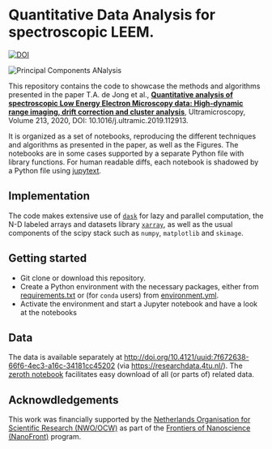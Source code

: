 # Quantitative Data Analysis for spectroscopic LEEM.
[![DOI](https://zenodo.org/badge/DOI/10.5281/zenodo.3539538.svg)](https://doi.org/10.5281/zenodo.3539538)

![Principal Components ANalysis](https://ars.els-cdn.com/content/image/1-s2.0-S0304399119302475-gr10.jpg)


This repository contains the code to showcase the methods and algorithms presented in the paper 
T.A. de Jong et al., **[Quantitative analysis of spectroscopic Low Energy Electron Microscopy data: High-dynamic range imaging, drift correction and cluster analysis](https://doi.org/10.1016/j.ultramic.2019.112913)**, Ultramicroscopy, Volume 213, 2020, DOI: 10.1016/j.ultramic.2019.112913.

It is organized as a set of notebooks, reproducing the different techniques and algorithms as presented in the paper, as well as the Figures. The notebooks are in some cases supported by a separate Python file with library functions.
For human readable diffs, each notebook is shadowed by a Python file using [jupytext](https://github.com/mwouts/jupytext).

## Implementation
The code makes extensive use of [`dask`](https://dask.org/) for lazy and parallel computation, the N-D labeled arrays and datasets library [`xarray`](http://xarray.pydata.org/), as well as the usual components of the scipy stack such as `numpy`, `matplotlib` and `skimage`.

## Getting started
* Git clone or download this repository.
* Create a Python environment with the necessary packages, either from [requirements.txt](requirements.txt) or (for `conda` users) from [environment.yml](environment.yml).
* Activate the environment and start a Jupyter notebook and have a look at the notebooks

## Data
The data is available separately at http://doi.org/10.4121/uuid:7f672638-66f6-4ec3-a16c-34181cc45202 (via https://researchdata.4tu.nl/). The [zeroth notebook](0%20-%20Data-download.ipynb) facilitates easy download of all (or parts of) related data.


## Acknowdledgements
This work was financially supported by the [Netherlands Organisation for Scientific Research (NWO/OCW)](https://www.nwo.nl/en/science-enw) as part of the [Frontiers of Nanoscience (NanoFront)](https://www.universiteitleiden.nl/en/research/research-projects/science/frontiers-of-nanoscience-nanofront) program.

